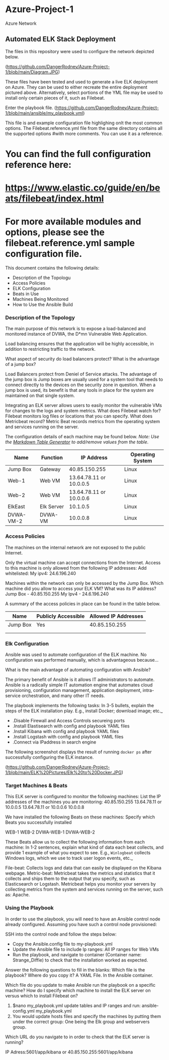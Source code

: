 # Azure-Project-1
Azure Network
## Automated ELK Stack Deployment

The files in this repository were used to configure the network depicted below.

(https://github.com/DangerRodney/Azure-Project-1/blob/main/Diagram.JPG)

These files have been tested and used to generate a live ELK deployment on Azure. They can be used to either recreate the entire deployment pictured above. Alternatively, select portions of the YML file may be used to install only certain pieces of it, such as Filebeat.

Enter the playbook file.
(https://github.com/DangerRodney/Azure-Project-1/blob/main/ansible/my_playbook.yml)


This file is and example configuration file highlighing onlt the most common options. The Filebeat.reference.yml file from the same directory 
contains all the supported options #with more comments. You can use it as a reference.
# You can find the full configuration reference here:
# https://www.elastic.co/guide/en/beats/filebeat/index.html

# For more available modules and options, please see the filebeat.reference.yml sample configuration file.


This document contains the following details:
- Description of the Topologu
- Access Policies
- ELK Configuration
- Beats in Use
- Machines Being Monitored
- How to Use the Ansible Build


### Description of the Topology

The main purpose of this network is to expose a load-balanced and monitored instance of DVWA, the D*mn Vulnerable Web Application.

Load balancing ensures that the application will be highly accessible, in addition to restricting traffic to the network.

What aspect of security do load balancers protect? What is the advantage of a jump box?

Load Balancers protect from Deniel of Service attacks. The advantage of the jump box is Jump boxes are usually used for a system tool that needs to connect directly to the devices on the security zone in question.
When a jump box is used, its benefit is that any tools in place for the system are maintained on that single system. 

Integrating an ELK server allows users to easily monitor the vulnerable VMs for changes to the logs and system metrics.
What does Filebeat watch for? Filebeat monitors log files or locations that you can specify. 
What does Metricbeat record? Metric Beat records metrics from the operating system and services running on the server.

The configuration details of each machine may be found below.
_Note: Use the [Markdown Table Generator](http://www.tablesgenerator.com/markdown_tables) to add/remove values from the table_.

| Name     | Function | IP Address   | Operating System |
|----------|----------|------------  |------------------|
| Jump Box |Gateway|40.85.150.255   |Linux              |
| Web-1    |Web VM |13.64.78.11 or 10.0.0.5|Linux       |
| Web-2    |Web VM |13.64.78.11 or 10.0.0.6|Linux       |
| ElkEast  |Elk Server|10.1.0.5     |Linux              |
| DVWA-VM-2|DVWA-VM|10.0.0.8        |Linux              |
 
### Access Policies

The machines on the internal network are not exposed to the public Internet. 

Only the virtual machine can accept connections from the Internet. Access to this machine is only allowed from the following IP addresses:
 Add whitelisted:
 My ipv4: 24.6.196.240

Machines within the network can only be accessed by the Jump Box.
Which machine did you allow to access your ELK VM? What was its IP address?
Jump Box - 40.85.150.255
My Ipv4 - 24.6.196.240

A summary of the access policies in place can be found in the table below.

| Name     | Publicly Accessible | Allowed IP Addresses |
|----------|---------------------|----------------------|
| Jump Box | Yes                 | 40.85.150.255        |
|          |                     |                      |
|          |                     |                      |

### Elk Configuration

Ansible was used to automate configuration of the ELK machine. No configuration was performed manually, which is advantageous because...

What is the main advantage of automating configuration with Ansible?

The primary benefit of Ansible is it allows IT administrators to automate.
Ansible is a radically simple IT automation engine that automates cloud provisioning, configuration management, application deployment, intra-service orchestration, and many other IT needs.

The playbook implements the following tasks:
In 3-5 bullets, explain the steps of the ELK installation play. E.g., install Docker; download image; etc._
- .Disable Firewall and Access Controls secureing ports
- .Install Elastisearch with config and playbook YAML files
- .Install Kibana with config and playbook YAML files
- .Install Logstash with config and playbook YAML files
- .Connect via IPaddress in search engine 

The following screenshot displays the result of running `docker ps` after successfully configuring the ELK instance.

(https://github.com/DangerRodney/Azure-Project-1/blob/main/ELK%20Pictures/Elk%20to%20Docker.JPG)

### Target Machines & Beats
This ELK server is configured to monitor the following machines:
List the IP addresses of the machines you are monitoring:
40.85.150.255 
13.64.78.11 or 10.0.0.5
13.64.78.11 or 10.0.0.6
10.0.0.8

We have installed the following Beats on these machines:
Specify which Beats you successfully installed

WEB-1
WEB-2
DVWA-WEB-1
DVWA-WEB-2

These Beats allow us to collect the following information from each machine:
In 1-2 sentences, explain what kind of data each beat collects, and provide 1 example of what you expect to see. E.g., `Winlogbeat` collects Windows logs, which we use to track user logon events, etc._

File-beat: Collects logs and data that can easily be displayed on the Kibana webpage.
Metric-beat: Metricbeat takes the metrics and statistics that it collects and ships them to the output that you specify, such as Elasticsearch or Logstash. 
Metricbeat helps you monitor your servers by collecting metrics from the system and services running on the server, such as: Apache.

### Using the Playbook
In order to use the playbook, you will need to have an Ansible control node already configured. Assuming you have such a control node provisioned: 

SSH into the control node and follow the steps below:
- Copy the Ansible.config file to my-playbook.yml 
- Update the Ansible file to include Ip ranges: All IP ranges for Web VMs
- Run the playbook, and navigate to container (Container name: Strange_Diffie) to check that the installation worked as expected.

Answer the following questions to fill in the blanks:
Which file is the playbook? Where do you copy it? 
A YAML File. In the Ansible container.

Which file do you update to make Ansible run the playbook on a specific machine? How do I specify which machine to install the ELK server on versus which to install Filebeat on?
1. $nano my_playbook.yml update tables and IP ranges and run: ansible-config.yml my_playbook.yml
2. You would update hosts files and specify the machines by putting them under the correct group: One being the Elk group and webservers group. 

Which URL do you navigate to in order to check that the ELK server is running?

IP Adress:5601/app/kibana or 40.85.150.255:5601/app/kibana
